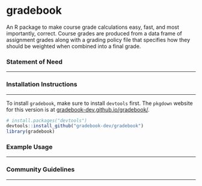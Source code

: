 # gradebook

An R package to make course grade calculations easy, fast, and most importantly, correct. Course grades are produced from a data frame of assignment grades along with a grading policy file that specifies how they should be weighted when combined into a final grade.

### Statement of Need

------------------------------------------------------------------------

### Installation Instructions

------------------------------------------------------------------------
To install `gradebook`, make sure to
install `devtools` first. The `pkgdown` website for this version is at
[gradebook-dev.github.io/gradebook/](https://gradebook-dev.github.io/gradebook/).

``` r
# install.packages("devtools")
devtools::install_github("gradebook-dev/gradebook")
library(gradebook)
```
### Example Usage

------------------------------------------------------------------------

### Community Guidelines

------------------------------------------------------------------------

